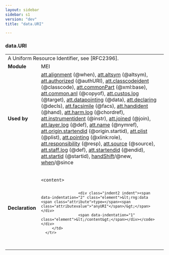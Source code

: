 ```yaml
---
layout: sidebar
sidebar: s1
version: "dev"
title: "data.URI"

---
```


<div class="macroSpec">
   <h3 id="data.URI">data.URI</h3>
   <table class="wovenodd">
      <tr>
         <td colspan="2" class="wovenodd-col2">A Uniform Resource Identifier, see [RFC2396].</td>
      </tr>
      <tr>
         <td class="wovenodd-col1"><strong>Module</strong></td>
         <td class="wovenodd-col2">MEI</td>
      </tr>
      <tr>
         <td class="wovenodd-col1"><strong>Used by</strong></td>
         <td class="wovenodd-col2">
            <div class="parent"><a class="link_odd_classSpec" href="{{ site.baseurl }}/{{ page.version }}/attribute-classes/att.alignment.html">att.alignment</a> (@when), <a class="link_odd_classSpec" href="{{ site.baseurl }}/{{ page.version }}/attribute-classes/att.altsym.html">att.altsym</a> (@altsym), <a class="link_odd_classSpec" href="{{ site.baseurl }}/{{ page.version }}/attribute-classes/att.authorized.html">att.authorized</a> (@authURI), <a class="link_odd_classSpec" href="{{ site.baseurl }}/{{ page.version }}/attribute-classes/att.classcodeident.html">att.classcodeident</a> (@classcode), <a class="link_odd_classSpec" href="{{ site.baseurl }}/{{ page.version }}/attribute-classes/att.commonPart.html">att.commonPart</a> (@xml:base), <a class="link_odd_classSpec" href="{{ site.baseurl }}/{{ page.version }}/attribute-classes/att.common.anl.html">att.common.anl</a> (@copyof), <a class="link_odd_classSpec" href="{{ site.baseurl }}/{{ page.version }}/attribute-classes/att.custos.log.html">att.custos.log</a> (@target), <a class="link_odd_classSpec" href="{{ site.baseurl }}/{{ page.version }}/attribute-classes/att.datapointing.html">att.datapointing</a> (@data), <a class="link_odd_classSpec" href="{{ site.baseurl }}/{{ page.version }}/attribute-classes/att.declaring.html">att.declaring</a> (@decls), <a class="link_odd_classSpec" href="{{ site.baseurl }}/{{ page.version }}/attribute-classes/att.facsimile.html">att.facsimile</a> (@facs), <a class="link_odd_classSpec" href="{{ site.baseurl }}/{{ page.version }}/attribute-classes/att.handident.html">att.handident</a> (@hand), <a class="link_odd_classSpec" href="{{ site.baseurl }}/{{ page.version }}/attribute-classes/att.harm.log.html">att.harm.log</a> (@chordref), <a class="link_odd_classSpec" href="{{ site.baseurl }}/{{ page.version }}/attribute-classes/att.instrumentident.html">att.instrumentident</a> (@instr), <a class="link_odd_classSpec" href="{{ site.baseurl }}/{{ page.version }}/attribute-classes/att.joined.html">att.joined</a> (@join), <a class="link_odd_classSpec" href="{{ site.baseurl }}/{{ page.version }}/attribute-classes/att.layer.log.html">att.layer.log</a> (@def), <a class="link_odd_classSpec" href="{{ site.baseurl }}/{{ page.version }}/attribute-classes/att.name.html">att.name</a> (@nymref), <a class="link_odd_classSpec" href="{{ site.baseurl }}/{{ page.version }}/attribute-classes/att.origin.startendid.html">att.origin.startendid</a> (@origin.startid), <a class="link_odd_classSpec" href="{{ site.baseurl }}/{{ page.version }}/attribute-classes/att.plist.html">att.plist</a> (@plist), <a class="link_odd_classSpec" href="{{ site.baseurl }}/{{ page.version }}/attribute-classes/att.pointing.html">att.pointing</a> (@xlink:role), <a class="link_odd_classSpec" href="{{ site.baseurl }}/{{ page.version }}/attribute-classes/att.responsibility.html">att.responsibility</a> (@resp), <a class="link_odd_classSpec" href="{{ site.baseurl }}/{{ page.version }}/attribute-classes/att.source.html">att.source</a> (@source), <a class="link_odd_classSpec" href="{{ site.baseurl }}/{{ page.version }}/attribute-classes/att.staff.log.html">att.staff.log</a> (@def), <a class="link_odd_classSpec" href="{{ site.baseurl }}/{{ page.version }}/attribute-classes/att.startendid.html">att.startendid</a> (@endid), <a class="link_odd_classSpec" href="{{ site.baseurl }}/{{ page.version }}/attribute-classes/att.startid.html">att.startid</a> (@startid), <a class="link_odd_classSpec" href="{{ site.baseurl }}/{{ page.version }}/elements/handShift.html">handShift</a>/@new, <a class="link_odd_classSpec" href="{{ site.baseurl }}/{{ page.version }}/elements/when.html">when</a>/@since
            </div>
         </td>
      </tr>
      <tr>
         <td class="wovenodd-col1"><strong>Declaration</strong></td>
         <td class="wovenodd-col2">
            <div class="code" xml:space="preserve" data-lang="ODD"><code>
                  <div class="indent1 indent"><span data-indentation="1" class="element">&lt;content&gt;</span>
                     
                     <div class="indent2 indent"><span data-indentation="2" class="element">&lt;rng:data <span class="attribute">type=</span><span class="attributevalue">"anyURI"</span>/&gt;</span></div>
                     <span data-indentation="1" class="element">&lt;/content&gt;</span></div></code></div>
         </td>
      </tr>
   </table>
</div>